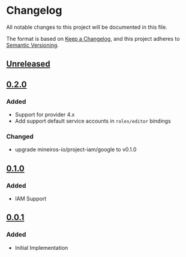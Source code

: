 # Changelog

All notable changes to this project will be documented in this file.

The format is based on [Keep a Changelog](https://keepachangelog.com/en/1.0.0/),
and this project adheres to [Semantic Versioning](https://semver.org/spec/v2.0.0.html).

## [Unreleased]

## [0.2.0]

### Added

- Support for provider 4.x
- Add support default service accounts in `roles/editor` bindings

### Changed

- upgrade mineiros-io/project-iam/google to v0.1.0

## [0.1.0]

### Added

- IAM Support

## [0.0.1]

### Added

- Initial Implementation

<!-- markdown-link-check-disable -->

[unreleased]: https://github.com/mineiros-io/terraform-google-project/compare/v0.2.0...HEAD
[0.2.0]: https://github.com/mineiros-io/terraform-google-project/compare/v0.1.0...v0.2.0
[0.1.0]: https://github.com/mineiros-io/terraform-google-project/compare/v0.0.1...v0.1.0
[0.0.1]: https://github.com/mineiros-io/terraform-google-project/releases/tag/v0.0.1

<!-- markdown-link-check-disabled -->
